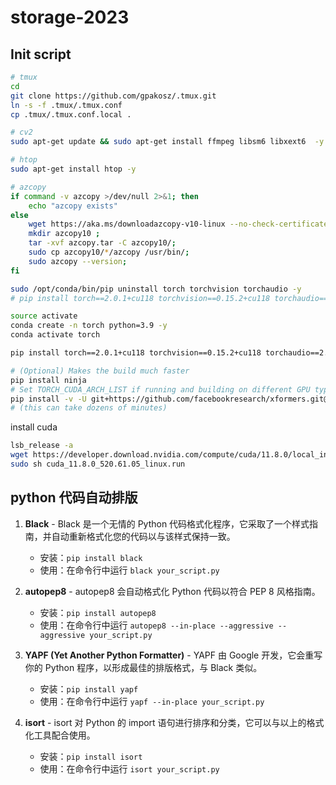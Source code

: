 # storage-2023

## Init script

```bash
# tmux
cd
git clone https://github.com/gpakosz/.tmux.git
ln -s -f .tmux/.tmux.conf
cp .tmux/.tmux.conf.local .

# cv2
sudo apt-get update && sudo apt-get install ffmpeg libsm6 libxext6  -y

# htop
sudo apt-get install htop -y

# azcopy
if command -v azcopy >/dev/null 2>&1; then
    echo "azcopy exists"
else
    wget https://aka.ms/downloadazcopy-v10-linux --no-check-certificate -O azcopy.tar;
    mkdir azcopy10 ;
    tar -xvf azcopy.tar -C azcopy10/;
    sudo cp azcopy10/*/azcopy /usr/bin/;
    sudo azcopy --version;
fi
```

```bash
sudo /opt/conda/bin/pip uninstall torch torchvision torchaudio -y 
# pip install torch==2.0.1+cu118 torchvision==0.15.2+cu118 torchaudio==2.0.2 --index-url https://download.pytorch.org/whl/cu118

source activate
conda create -n torch python=3.9 -y
conda activate torch

pip install torch==2.0.1+cu118 torchvision==0.15.2+cu118 torchaudio==2.0.2 --index-url https://download.pytorch.org/whl/cu118

# (Optional) Makes the build much faster
pip install ninja
# Set TORCH_CUDA_ARCH_LIST if running and building on different GPU types
pip install -v -U git+https://github.com/facebookresearch/xformers.git@main#egg=xformers
# (this can take dozens of minutes)
```

install cuda
```bash
lsb_release -a
wget https://developer.download.nvidia.com/compute/cuda/11.8.0/local_installers/cuda_11.8.0_520.61.05_linux.run
sudo sh cuda_11.8.0_520.61.05_linux.run
```


## python 代码自动排版

1. **Black** - Black 是一个无情的 Python 代码格式化程序，它采取了一个样式指南，并自动重新格式化您的代码以与该样式保持一致。
   - 安装：`pip install black`
   - 使用：在命令行中运行 `black your_script.py`

2. **autopep8** - autopep8 会自动格式化 Python 代码以符合 PEP 8 风格指南。
   - 安装：`pip install autopep8`
   - 使用：在命令行中运行 `autopep8 --in-place --aggressive --aggressive your_script.py`

3. **YAPF (Yet Another Python Formatter)** - YAPF 由 Google 开发，它会重写你的 Python 程序，以形成最佳的排版格式，与 Black 类似。
   - 安装：`pip install yapf`
   - 使用：在命令行中运行 `yapf --in-place your_script.py`

4. **isort** - isort 对 Python 的 import 语句进行排序和分类，它可以与以上的格式化工具配合使用。
   - 安装：`pip install isort`
   - 使用：在命令行中运行 `isort your_script.py`
